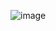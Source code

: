 ![image](https://github.com/QuocBao02/Seminar-Data-Engineering/assets/136684847/13b8c74d-abe8-4d05-beb1-42c8c07f2dd3)
